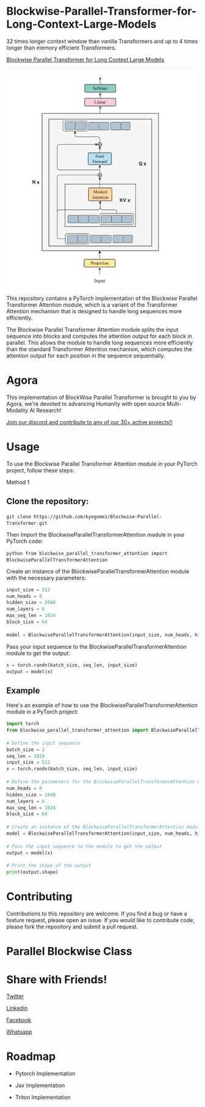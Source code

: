 # Blockwise-Parallel-Transformer-for-Long-Context-Large-Models
32 times longer context window than vanilla Transformers and up to 4 times longer than memory efficient Transformers.

[Blockwise Parallel Transformer for Long Context Large Models](https://arxiv.org/pdf/2305.19370.pdf)

![Blockwise Paralell Transformer Banner](blockwise-parallel-transformer.png)

This repository contains a PyTorch implementation of the Blockwise Parallel Transformer Attention module, which is a variant of the Transformer Attention mechanism that is designed to handle long sequences more efficiently.

The Blockwise Parallel Transformer Attention module splits the input sequence into blocks and computes the attention output for each block in parallel. This allows the module to handle long sequences more efficiently than the standard Transformer Attention mechanism, which computes the attention output for each position in the sequence sequentially.


# Agora
This implementation of BlockWise Parallel Transformer is brought to you by Agora, we're devoted to advancing Humanity with open source Multi-Modality AI Research!

[Join our discord and contribute to any of our 30+ active projects!!](https://discord.gg/qUtxnK2NMf)


# Usage
To use the Blockwise Parallel Transformer Attention module in your PyTorch project, follow these steps:

Method 1
## Clone the repository:

`git clone https://github.com/kyegomez/Blockwise-Parallel-Transformer.git`

Then Import the BlockwiseParallelTransformerAttention module in your PyTorch code:

```python from blockwise_parallel_transformer_attention import BlockwiseParallelTransformerAttention```

Create an instance of the BlockwiseParallelTransformerAttention module with the necessary parameters:

```python
input_size = 512
num_heads = 8
hidden_size = 2048
num_layers = 6
max_seq_len = 1024
block_size = 64

model = BlockwiseParallelTransformerAttention(input_size, num_heads, hidden_size, num_layers, max_seq_len, block_size)
```

Pass your input sequence to the BlockwiseParallelTransformerAttention module to get the output:

```python
x = torch.randn(batch_size, seq_len, input_size)
output = model(x)
```

## Example
Here's an example of how to use the BlockwiseParallelTransformerAttention module in a PyTorch project:

```python
import torch
from blockwise_parallel_transformer_attention import BlockwiseParallelTransformerAttention

# Define the input sequence
batch_size = 2
seq_len = 1024
input_size = 512
x = torch.randn(batch_size, seq_len, input_size)

# Define the parameters for the BlockwiseParallelTransformerAttention module
num_heads = 8
hidden_size = 2048
num_layers = 6
max_seq_len = 1024
block_size = 64

# Create an instance of the BlockwiseParallelTransformerAttention module
model = BlockwiseParallelTransformerAttention(input_size, num_heads, hidden_size, num_layers, max_seq_len, block_size)

# Pass the input sequence to the module to get the output
output = model(x)

# Print the shape of the output
print(output.shape)
```

# Contributing
Contributions to this repository are welcome. If you find a bug or have a feature request, please open an issue. If you would like to contribute code, please fork the repository and submit a pull request.



# Parallel Blockwise Class


# Share with Friends!
[Twitter](https://twitter.com/intent/tweet?url=https%3A%2F%2Fgithub.com%2Fkyegomez%2FBlockwise-Parallel-Transformer&text=Check%20out%20this%20PyTorch%20implementation%20of%20the%20Blockwise%20Parallel%20Transformer%20Attention%20module%20for%20efficiently%20handling%20long%20sequences%20in%20deep%20learning%20models%21%20%23deeplearning%20%23pytorch%20%23machinelearning%20%23github&hashtags=deeplearning%2Cpytorch%2Cmachinelearning%2Cgithub)

[Linkedin](https://www.linkedin.com/sharing/share-offsite/?url=https%3A%2F%2Fgithub.com%2Fkyegomez%2FBlockwise-Parallel-Transformer)

[Facebook](https://www.facebook.com/sharer/sharer.php?u=https%3A%2F%2Fgithub.com%2Fkyegomez%2FBlockwise-Parallel-Transformer)

[Whatsapp](https://api.whatsapp.com/send?text=Check%20out%20this%20PyTorch%20implementation%20of%20the%20Blockwise%20Parallel%20Transformer%20Attention%20module%20for%20efficiently%20handling%20long%20sequences%20in%20deep%20learning%20models%21%20https%3A%2F%2Fgithub.com%2Fkyegomez%2FBlockwise-Parallel-Transformer)


# Roadmap
- Pytorch Implementation

- Jax Implementation

- Triton Implementation
